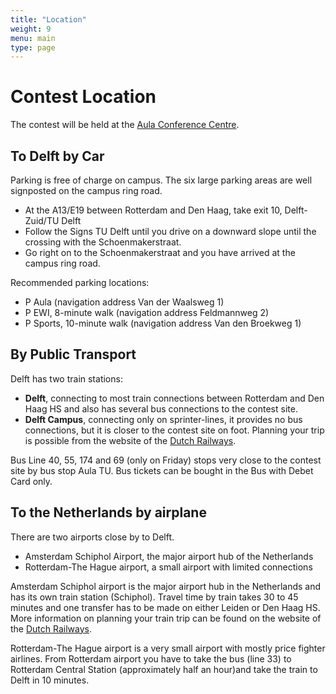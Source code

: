 ```yaml
---
title: "Location"
weight: 9
menu: main
type: page
---
```

# Contest Location
The contest will be held at the [Aula Conference Centre](https://iamap.tudelft.nl/en/poi/aula-conference-center/). 


## To Delft by Car
Parking is free of charge on campus. The six large parking areas are well signposted on the campus ring road.

* At the A13/E19 between Rotterdam and Den Haag, take exit 10, Delft-Zuid/TU Delft
* Follow the Signs TU Delft until you drive on a downward slope until the crossing with the Schoenmakerstraat.
* Go right on to the Schoenmakerstraat and you have arrived at the campus ring road.

Recommended parking locations:

* P Aula (navigation address Van der Waalsweg 1)
* P EWI, 8-minute walk (navigation address Feldmannweg 2)
* P Sports, 10-minute walk (navigation address Van den Broekweg 1)


## By Public Transport
Delft has two train stations:

* **Delft**, connecting to most train connections between Rotterdam and Den Haag HS and also has several bus connections to the contest site.
* **Delft Campus**, connecting only on sprinter-lines, it provides no bus connections, but it is closer to the contest site on foot.
Planning your trip is possible from the website of the [Dutch Railways](https://www.ns.nl/en/travel-information).

Bus Line 40, 55, 174 and 69 (only on Friday) stops very close to the contest site by bus stop Aula TU. Bus tickets can be bought in the Bus with Debet Card only.

## To the Netherlands by airplane
There are two airports close by to Delft.

* Amsterdam Schiphol Airport, the major airport hub of the Netherlands
* Rotterdam-The Hague airport, a small airport with limited connections

Amsterdam Schiphol airport is the major airport hub in the Netherlands and has its own train station (Schiphol). 
Travel time by train takes 30 to 45 minutes and one transfer has to be made on either Leiden or Den Haag HS.
More information on planning your train trip can be found on the website of the  [Dutch Railways](https://www.ns.nl/en/travel-information).

Rotterdam-The Hague airport is a very small airport with mostly price fighter airlines. 
From Rotterdam airport you have to take the bus (line 33) to Rotterdam Central Station (approximately half an hour)and 
take the train to Delft in 10 minutes.
